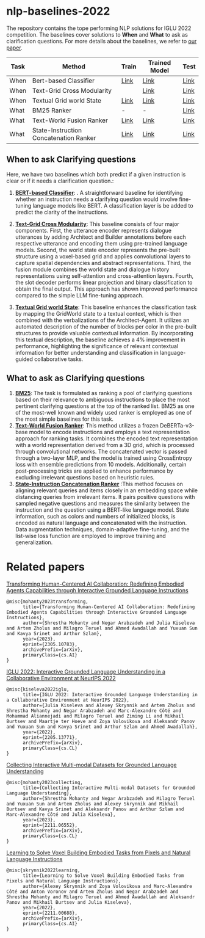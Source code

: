 # nlp-baselines-2022
The repository contains the tope performing NLP solutions for IGLU 2022 competition. The baselines cover solutions to **When** and **What** to ask as clarification questions. 
For more details about the baselines, we refer to [our paper](https://arxiv.org/pdf/2305.10783). 

| Task | Method                                 | Train | Trained Model | Test |
|------|----------------------------------------|-------|---------------|------|
| When | Bert-based Classifier          |  [Link](https://colab.research.google.com/drive/1k4dbDcKxR6ct1zrhQ2bUo69Zq7FpSGxO#scrollTo=JYFBB8pe1QSR)   | [Link](https://colab.research.google.com/drive/1k4dbDcKxR6ct1zrhQ2bUo69Zq7FpSGxO#scrollTo=ZZoC_BXxgAsU) | [Link](https://colab.research.google.com/drive/1k4dbDcKxR6ct1zrhQ2bUo69Zq7FpSGxO#scrollTo=gAg6iYd4w2qL)|
| When | Text-Grid Cross Modularity             |       |  [Link](https://drive.google.com/drive/folders/18zffowv6RVzrw9UywvyQe2-YysEp4nf3?usp=sharing)       | [Link](https://github.com/iglu-contest/nlp-baselines-2022/blob/main/classifiers/Text-Grid%20Cross%20Modularity/test.py)     |
| When | Textual Grid world State     | [Link](https://github.com/iglu-contest/nlp-baselines-2022/blob/main/classifiers/Textual%20Grid%20world%20State%20Baseline/train.ipynb)      |   [Link](https://drive.google.com/drive/folders/11F_m8Qihv8AMZlfrr4P0-zrQOjPC8bnT?usp=drive_link)  | [Link](https://github.com/iglu-contest/nlp-baselines-2022/blob/main/classifiers/Textual%20Grid%20world%20State%20Baseline/test.py)
| What |BM25 Ranker  |  - | - | [Link](https://colab.research.google.com/drive/1k4dbDcKxR6ct1zrhQ2bUo69Zq7FpSGxO#scrollTo=GWy7a61l5PLS) |
| What | Text-World Fusion Ranker             |  [Link](https://github.com/iglu-contest/nlp-baselines-2022/blob/main/rankers/Text%20World%20Fusion%20Ranker/train.ipynb) |     [Link](https://drive.google.com/drive/folders/1qtGk5HxikNQFlalU7KqCyo5j7XS1lQFM?usp=drive_link)            | [Link](https://github.com/iglu-contest/nlp-baselines-2022/blob/main/rankers/Text%20World%20Fusion%20Ranker/test.py)        |
| What | State-Instruction Concatenation Ranker | [Link](https://github.com/iglu-contest/nlp-baselines-2022/blob/main/rankers/State-Instruction%20Concatenation%20Ranker/train.py)      | [Link](https://drive.google.com/drive/folders/1CvxrnACZz5O6z9XecSi7nPF0VsOvuXo2?usp=sharing) | [Link](https://github.com/iglu-contest/nlp-baselines-2022/blob/main/rankers/State-Instruction%20Concatenation%20Ranker/test.py)     |

## When to ask Clarifying questions
Here, we have two baselines which both predict if a given instruction is clear or if it needs a clarification question.:

1.  [**BERT-based Classifier**](https://colab.research.google.com/drive/1k4dbDcKxR6ct1zrhQ2bUo69Zq7FpSGxO?usp=sharing): . A straightforward baseline for identifying whether an instruction needs a clarifying question would involve fine-tuning language models like BERT. A classification layer is be added to predict the clarity of the instructions. 

2.  [**Text-Grid Cross Modularity**](https://github.com/iglu-contest/nlp-baselines-2022/tree/main/classifiers/Text-Grid%20Cross%20Modularity): This baseline consists of four major components. First, the utterance encoder represents dialogue utterances by adding Architect and Builder annotations before each respective utterance and encoding them using pre-trained language models. Second, the world state encoder represents the pre-built structure using a voxel-based grid and applies convolutional layers to capture spatial dependencies and abstract representations. Third, the fusion module combines the world state and dialogue history representations using self-attention and cross-attention layers. Fourth, the slot decoder performs linear projection and binary classification to obtain the final output. This approach has shown improved performance compared to the simple LLM fine-tuning approach.
3.  [**Textual Grid world State**](https://github.com/iglu-contest/nlp-baselines-2022/tree/main/classifiers/Textual%20Grid%20world%20State%20Baseline): This baseline enhances the classification task by mapping the GridWorld state to a textual context, which is then combined with the verbalizations of the Architect-Agent. It utilizes an automated description of the number of blocks per color in the pre-built structures to provide valuable contextual information. By incorporating this textual description, the baseline achieves a 4% improvement in performance, highlighting the significance of relevant contextual information for better understanding and classification in language-guided collaborative tasks.


## What to ask as Clarifying questions
1.    [**BM25**](https://colab.research.google.com/drive/1k4dbDcKxR6ct1zrhQ2bUo69Zq7FpSGxO#scrollTo=GWy7a61l5PLS): The task is formulated  as ranking a pool of clarifying questions based on their relevance to ambiguous instructions to place the most pertinent clarifying questions at the top of the ranked list. BM25 as one of the most-well known and widely used ranker is employed as one of the most simple baselines for this task.
2.    [**Text-World Fusion Ranker**](https://github.com/iglu-contest/nlp-baselines-2022/tree/main/rankers/Text%20World%20Fusion%20Ranker): This method utilizes a frozen DeBERTa-v3-base model to encode instructions and employs a text representation approach for ranking tasks. It combines the encoded text representation with a world representation derived from a 3D grid, which is processed through convolutional networks. The concatenated vector is passed through a two-layer MLP, and the model is trained using CrossEntropy loss with ensemble predictions from 10 models. Additionally, certain post-processing tricks are applied to enhance performance by excluding irrelevant questions based on heuristic rules.
3.    [**State-Instruction Concatenation Ranker**](https://github.com/iglu-contest/nlp-baselines-2022/tree/main/rankers/State-Instruction%20Concatenation%20Ranker) :This method focuses on aligning relevant queries and items closely in an embedding space while distancing queries from irrelevant items. It pairs positive questions with sampled negative questions and measures the similarity between the instruction and the question using a BERT-like language model. State information, such as colors and numbers of initialized blocks, is encoded as natural language and concatenated with the instruction. Data augmentation techniques, domain-adaptive fine-tuning, and the list-wise loss function are employed to improve training and generalization.


# Related papers
[Transforming Human-Centered AI Collaboration: Redefining Embodied Agents Capabilities through Interactive Grounded Language Instructions](https://arxiv.org/abs/2305.10783)
```
@misc{mohanty2023transforming,
      title={Transforming Human-Centered AI Collaboration: Redefining Embodied Agents Capabilities through Interactive Grounded Language Instructions}, 
      author={Shrestha Mohanty and Negar Arabzadeh and Julia Kiseleva and Artem Zholus and Milagro Teruel and Ahmed Awadallah and Yuxuan Sun and Kavya Srinet and Arthur Szlam},
      year={2023},
      eprint={2305.10783},
      archivePrefix={arXiv},
      primaryClass={cs.AI}
}
```

[IGLU 2022: Interactive Grounded Language Understanding in a Collaborative Environment at NeurIPS 2022](https://arxiv.org/abs/2205.13771)
```
@misc{kiseleva2022iglu,
      title={IGLU 2022: Interactive Grounded Language Understanding in a Collaborative Environment at NeurIPS 2022}, 
      author={Julia Kiseleva and Alexey Skrynnik and Artem Zholus and Shrestha Mohanty and Negar Arabzadeh and Marc-Alexandre Côté and Mohammad Aliannejadi and Milagro Teruel and Ziming Li and Mikhail Burtsev and Maartje ter Hoeve and Zoya Volovikova and Aleksandr Panov and Yuxuan Sun and Kavya Srinet and Arthur Szlam and Ahmed Awadallah},
      year={2022},
      eprint={2205.13771},
      archivePrefix={arXiv},
      primaryClass={cs.CL}
}
```
[Collecting Interactive Multi-modal Datasets for Grounded Language Understanding](https://arxiv.org/abs/2211.06552)
```
@misc{mohanty2023collecting,
      title={Collecting Interactive Multi-modal Datasets for Grounded Language Understanding}, 
      author={Shrestha Mohanty and Negar Arabzadeh and Milagro Teruel and Yuxuan Sun and Artem Zholus and Alexey Skrynnik and Mikhail Burtsev and Kavya Srinet and Aleksandr Panov and Arthur Szlam and Marc-Alexandre Côté and Julia Kiseleva},
      year={2023},
      eprint={2211.06552},
      archivePrefix={arXiv},
      primaryClass={cs.CL}
}
```

[Learning to Solve Voxel Building Embodied Tasks from Pixels and Natural Language Instructions](https://arxiv.org/abs/2211.00688)
```
@misc{skrynnik2022learning,
      title={Learning to Solve Voxel Building Embodied Tasks from Pixels and Natural Language Instructions}, 
      author={Alexey Skrynnik and Zoya Volovikova and Marc-Alexandre Côté and Anton Voronov and Artem Zholus and Negar Arabzadeh and Shrestha Mohanty and Milagro Teruel and Ahmed Awadallah and Aleksandr Panov and Mikhail Burtsev and Julia Kiseleva},
      year={2022},
      eprint={2211.00688},
      archivePrefix={arXiv},
      primaryClass={cs.AI}
}
```
